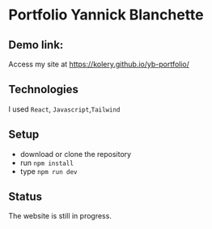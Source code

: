 # Portfolio Yannick Blanchette

## Demo link:
Access my site at https://kolery.github.io/yb-portfolio/

## Technologies
I used `React`, `Javascript`,`Tailwind`

## Setup
- download or clone the repository
- run `npm install`
- type `npm run dev`

## Status
The website is still in progress.
